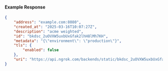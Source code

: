 <!-- Code generated for API Clients. DO NOT EDIT. -->

#### Example Response

```json
{
	"address": "example.com:8080",
	"created_at": "2025-03-16T10:07:27Z",
	"description": "acme weighted",
	"id": "bkdsc_2uOVXW5uxbUxGfak2lhH8lMh7KH",
	"metadata": "{\"environment\": \"production\"}",
	"tls": {
		"enabled": false
	},
	"uri": "https://api.ngrok.com/backends/static/bkdsc_2uOVXW5uxbUxGfak2lhH8lMh7KH"
}
```
